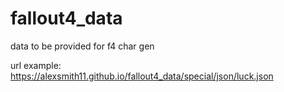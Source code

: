 # fallout4_data
 data to be provided for f4 char gen

url example: https://alexsmith11.github.io/fallout4_data/special/json/luck.json
